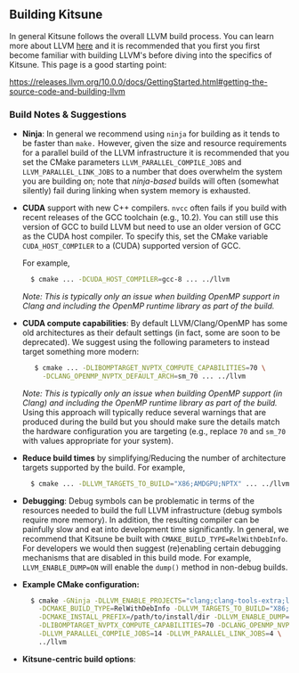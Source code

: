 
## Building Kitsune

In general Kitsune follows the overall LLVM build process.  You can learn more about 
LLVM [here](https://releases.llvm.org/10.0.0/docs/index.html) and it is recommended
that you first  you first become familiar with building LLVM's before diving into the
specifics of Kitsune.  This page is a good starting point: 

   https://releases.llvm.org/10.0.0/docs/GettingStarted.html#getting-the-source-code-and-building-llvm

### Build Notes & Suggestions  

* __Ninja__: In general we recommend using ``ninja`` for building as it tends to be
  faster than ``make.`` However, given the size and resource requirements for a
  parallel build of the LLVM infrastructure it is recommended that you set the
  CMake parameters ``LLVM_PARALLEL_COMPILE_JOBS`` and
  ``LLVM_PARALLEL_LINK_JOBS`` to a number that does overwhelm the system 
  you are building on; note that *ninja-based* builds will often (somewhat 
  silently) fail during linking when system memory is exhausted.

* __CUDA__ support with new C++ compilers.  ``nvcc`` often fails if you build with
  recent releases of the GCC toolchain (e.g., 10.2).  You can still use this version
  of GCC to build LLVM but need to use an older version of GCC as the CUDA
  host compiler. To specify this, set the CMake variable ``CUDA_HOST_COMPILER``
  to a (CUDA) supported version of GCC.  
  
  For example,

    ```bash
      $ cmake ... -DCUDA_HOST_COMPILER=gcc-8 ... ../llvm
    ```

  *Note: This is typically only an issue when building OpenMP support in Clang
  and including the OpenMP runtime library as part of the build.*

* __CUDA compute capabilities__: By default LLVM/Clang/OpenMP has some old
  architectures as their default settings (in fact, some are soon to be
  deprecated). We suggest using the following parameters to instead target 
  something more modern:

    ```bash
       $ cmake ... -DLIBOMPTARGET_NVPTX_COMPUTE_CAPABILITIES=70 \
         -DCLANG_OPENMP_NVPTX_DEFAULT_ARCH=sm_70 ... ../llvm
    ```

  *Note: This is typically only an issue when building OpenMP support (in Clang)
  and including the OpenMP runtime library as part of the build.* Using this
  approach will typically reduce several warnings that are produced during the
  build but you should make sure the details match the hardware configuration
  you are targeting (e.g., replace ``70`` and ``sm_70`` with values appropriate for
  your system).

* __Reduce build times__ by simplifying/Reducing the number of architecture 
  targets supported by the build. For example,

     ```bash
       $ cmake ... -DLLVM_TARGETS_TO_BUILD="X86;AMDGPU;NPTX" ... ../llvm
     ``` 

* __Debugging__: Debug symbols can be problematic in terms of the resources
  needed to build the full LLVM infrastructure (debug symbols require more
  memory). In addition, the resulting compiler can be painfully slow and eat
  into development time significantly.  In general, we recommend that Kitsune
  be built with ``CMAKE_BUILD_TYPE=RelWithDebInfo``.  For developers we would
  then suggest (re)enabling certain debugging mechanisms that are disabled in this
  build mode.  For example, ``LLVM_ENABLE_DUMP=ON`` will enable the ``dump()``
  method in non-debug builds.

* __Example CMake configuration:__

    ```bash
      $ cmake -GNinja -DLLVM_ENABLE_PROJECTS="clang;clang-tools-extra;libcxx;libcxxabi;lld" \
        -DCMAKE_BUILD_TYPE=RelWithDebInfo -DLLVM_TARGETS_TO_BUILD="X86;AMDGPU;NVPTX" \
        -DCMAKE_INSTALL_PREFIX=/path/to/install/dir -DLLVM_ENABLE_DUMP=ON \
        -DLIBOMPTARGET_NVPTX_COMPUTE_CAPABILITIES=70 -DCLANG_OPENMP_NVPTX_DEFAULT_ARCH=sm70 \
        -DLLVM_PARALLEL_COMPILE_JOBS=14 -DLLVM_PARALLEL_LINK_JOBS=4 \
        ../llvm
    ```
* __Kitsune-centric build options__: 